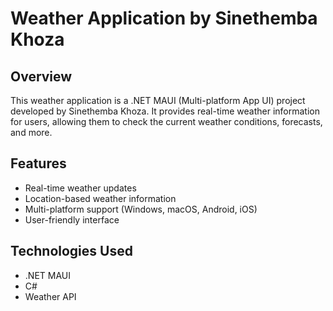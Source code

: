 # Weather Application by Sinethemba Khoza

## Overview

This weather application is a .NET MAUI (Multi-platform App UI) project developed by Sinethemba Khoza.
It provides real-time weather information for users, allowing them to check the current weather conditions, 
forecasts, and more.

## Features

- Real-time weather updates
- Location-based weather information
- Multi-platform support (Windows, macOS, Android, iOS)
- User-friendly interface

## Technologies Used

- .NET MAUI
- C#
- Weather API
